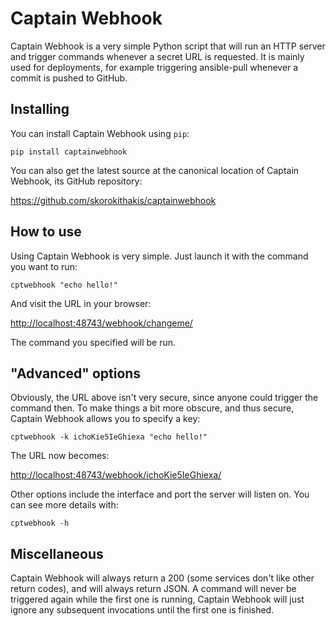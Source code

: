 # Captain Webhook

Captain Webhook is a very simple Python script that will run an HTTP server and trigger commands whenever a secret URL
is requested. It is mainly used for deployments, for example triggering ansible-pull whenever a commit is pushed to
GitHub.

## Installing

You can install Captain Webhook using `pip`:

```
pip install captainwebhook
```

You can also get the latest source at the canonical location of Captain Webhook, its GitHub repository:

https://github.com/skorokithakis/captainwebhook


## How to use

Using Captain Webhook is very simple. Just launch it with the command you want to run:

```
cptwebhook "echo hello!"
```

And visit the URL in your browser:

[http://localhost:48743/webhook/changeme/](http://localhost:48743/webhook/changeme/)

The command you specified will be run.


## "Advanced" options

Obviously, the URL above isn't very secure, since anyone could trigger the command then. To make things a bit more
obscure, and thus secure, Captain Webhook allows you to specify a key:

```
cptwebhook -k ichoKie5IeGhiexa "echo hello!"
```

The URL now becomes:

[http://localhost:48743/webhook/ichoKie5IeGhiexa/](http://localhost:48743/webhook/ichoKie5IeGhiexa/)

Other options include the interface and port the server will listen on. You can see more details with:

```
cptwebhook -h
```


## Miscellaneous

Captain Webhook will always return a 200 (some services don't like other return codes), and will always return JSON.
A command will never be triggered again while the first one is running, Captain Webhook will just ignore any subsequent
invocations until the first one is finished.
